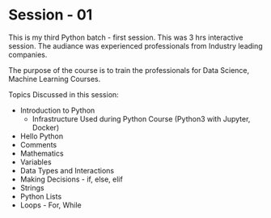 # Session - 01

This is my third Python batch - first session. 
This was 3 hrs interactive session. The audiance was experienced professionals 
from Industry leading companies. 

The purpose of the course is to train the professionals for Data Science, Machine Learning Courses. 

Topics Discussed in this session: 

* Introduction to Python
  * Infrastructure Used during Python Course (Python3 with Jupyter, Docker) 
* Hello Python
* Comments 
* Mathematics
* Variables
* Data Types and Interactions
* Making Decisions - if, else, elif
* Strings
* Python Lists
* Loops - For, While

 
